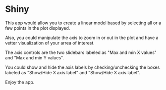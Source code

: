 # Shiny

This app would allow you to create a linear model based by selecting all or a few points in the plot displayed.

Also, you could manipulate the axis to zoom in or out in the plot and have a vetter visualization of your arrea of interest.

The axis controls are the two slidebars labeled as "Max and min X values" and "Max and min Y values".

You could show and hide the axis labels by checking/unchecking the boxes labeled as "Show/Hide X axis label" and "Show/Hide X axis label".

Enjoy the app.
